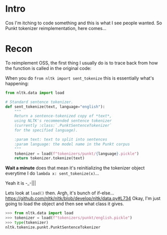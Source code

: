 # Intro

Cos I'm itching to code something and this is what I see people wanted. So Punkt tokenizer reimplementation, here comes...

# Recon

To reimplement OSS, the first thing I usually do is to trace back from how the function is called in the original code:

When you do `from nltk import sent_tokenize` this is essentially what's happening:

```python
from nltk.data import load

# Standard sentence tokenizer.
def sent_tokenize(text, language="english"):
    """
    Return a sentence-tokenized copy of *text*,
    using NLTK's recommended sentence tokenizer
    (currently :class:`.PunktSentenceTokenizer`
    for the specified language).

    :param text: text to split into sentences
    :param language: the model name in the Punkt corpus
    """
    tokenizer = load(f"tokenizers/punkt/{language}.pickle")
    return tokenizer.tokenize(text)
```

**Wait a minute** does that mean it's reinitializing the tokenizer object everytime I do `lambda x: sent_tokenize(x)`... 

Yeah it is -_-|||

Lets look at `load()` then. Argh, it's bunch of if-else... https://github.com/nltk/nltk/blob/develop/nltk/data.py#L734 
Okay, I'm just going to load the object and then see what class it gives. 


```python
>>> from nltk.data import load
>>> tokenizer = load(f"tokenizers/punkt/english.pickle")
>>> type(tokenizer)
nltk.tokenize.punkt.PunktSentenceTokenizer
```
